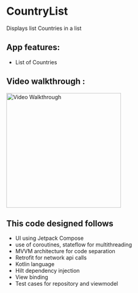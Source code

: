 # CountryList

Displays list Countries in a list

## App features:

- List of Countries


## Video walkthrough :

<img src='https://user-images.githubusercontent.com/1344764/200493866-c6e8ff1d-7b15-46da-8e94-527a882f646e.gif' title='Video Walkthrough' width="300" alt='Video Walkthrough' />

## This code designed follows 

- UI using Jetpack Compose 
- use of coroutines, stateflow for multithreading
- MVVM architecture for code separation
- Retrofit for network api calls
- Kotlin language
- Hilt dependency injection
- View binding
- Test cases for repository and viewmodel
